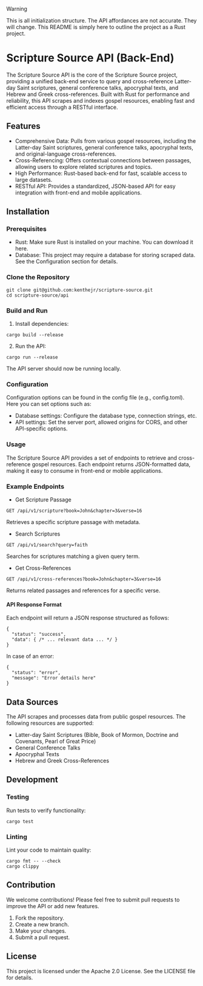 > [!WARNING]
> This is all initialization structure. The API affordances are not accurate. They will change. This README is simply here to outline the project as a Rust project.

# Scripture Source API (Back-End)

The Scripture Source API is the core of the Scripture Source project, providing a unified back-end service to query and cross-reference Latter-day Saint scriptures, general conference talks, apocryphal texts, and Hebrew and Greek cross-references. Built with Rust for performance and reliability, this API scrapes and indexes gospel resources, enabling fast and efficient access through a RESTful interface.

## Features

- Comprehensive Data: Pulls from various gospel resources, including the Latter-day Saint scriptures, general conference talks, apocryphal texts, and original-language cross-references.
- Cross-Referencing: Offers contextual connections between passages, allowing users to explore related scriptures and topics.
- High Performance: Rust-based back-end for fast, scalable access to large datasets.
- RESTful API: Provides a standardized, JSON-based API for easy integration with front-end and mobile applications.

## Installation

### Prerequisites

- Rust: Make sure Rust is installed on your machine. You can download it here.
- Database: This project may require a database for storing scraped data. See the Configuration section for details.

### Clone the Repository

```
git clone git@github.com:kenthejr/scripture-source.git
cd scripture-source/api
```

### Build and Run

1. Install dependencies:

```
cargo build --release
```

2. Run the API:

```
cargo run --release
```

The API server should now be running locally.

### Configuration

Configuration options can be found in the config file (e.g., config.toml). Here you can set options such as:

- Database settings: Configure the database type, connection strings, etc.
- API settings: Set the server port, allowed origins for CORS, and other API-specific options.

### Usage

The Scripture Source API provides a set of endpoints to retrieve and cross-reference gospel resources. Each endpoint returns JSON-formatted data, making it easy to consume in front-end or mobile applications.

### Example Endpoints

- Get Scripture Passage

```
GET /api/v1/scripture?book=John&chapter=3&verse=16
```

Retrieves a specific scripture passage with metadata.

- Search Scriptures

```
GET /api/v1/search?query=faith
```

Searches for scriptures matching a given query term.

- Get Cross-References

```
GET /api/v1/cross-references?book=John&chapter=3&verse=16
```

Returns related passages and references for a specific verse.

#### API Response Format

Each endpoint will return a JSON response structured as follows:

```
{
  "status": "success",
  "data": { /* ... relevant data ... */ }
}
```

In case of an error:

```
{
  "status": "error",
  "message": "Error details here"
}
```

## Data Sources

The API scrapes and processes data from public gospel resources. The following resources are supported:

- Latter-day Saint Scriptures (Bible, Book of Mormon, Doctrine and Covenants, Pearl of Great Price)
- General Conference Talks
- Apocryphal Texts
- Hebrew and Greek Cross-References

## Development

### Testing

Run tests to verify functionality:

```
cargo test
```

### Linting

Lint your code to maintain quality:

```
cargo fmt -- --check
cargo clippy
```

## Contribution

We welcome contributions! Please feel free to submit pull requests to improve the API or add new features.

1. Fork the repository.
2. Create a new branch.
3. Make your changes.
4. Submit a pull request.

## License

This project is licensed under the Apache 2.0 License. See the LICENSE file for details.

